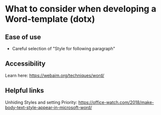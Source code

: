 # What to consider when developing a Word-template (dotx)

## Ease of use

* Careful selection of "Style for following paragraph"

## Accessibility

Learn here: https://webaim.org/techniques/word/

## Helpful links

Unhiding Styles and setting Priority: https://office-watch.com/2018/make-body-text-style-appear-in-microsoft-word/

